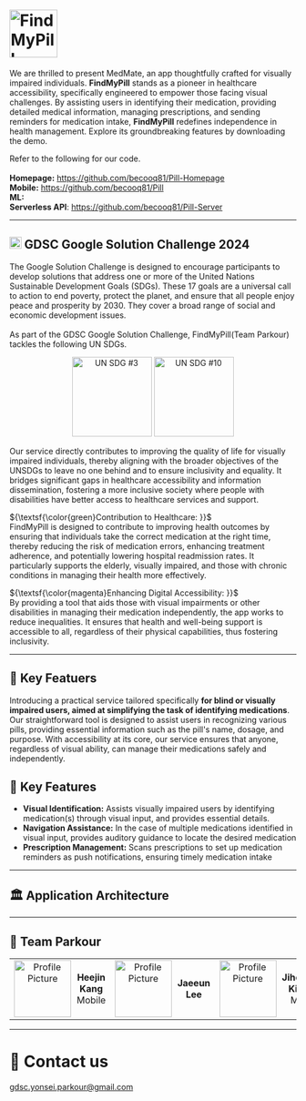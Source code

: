 # <img src="https://github.com/becooq81/Pill-HomePage/blob/main/assets/logo/logo-title.png" alt="FindMyPill Logo" style="width: auto; height: 3em;">
We are thrilled to present MedMate, an app thoughtfully crafted for visually impaired individuals. <b>FindMyPill</b> stands as a pioneer in healthcare accessibility, specifically engineered to empower those facing visual challenges. By assisting users in identifying their medication, providing detailed medical information, managing prescriptions, and sending reminders for medication intake, <b>FindMyPill</b> redefines independence in health management. Explore its groundbreaking features by downloading the demo.

Refer to the following for our code.  <br><br>
**Homepage:** https://github.com/becooq81/Pill-Homepage <br>
**Mobile:** https://github.com/becooq81/Pill <br>
**ML:**  <br>
**Serverless API**: https://github.com/becooq81/Pill-Server <br>
- - -
## <img src="https://github.com/becooq81/Pill-HomePage/blob/main/assets/icons/gdsc.png" alt="GDSC Logo" style="width: auto; height: 1em;"> GDSC Google Solution Challenge 2024
The Google Solution Challenge is designed to encourage participants to develop solutions that address one or more of the United Nations Sustainable Development Goals (SDGs). These 17 goals are a universal call to action to end poverty, protect the planet, and ensure that all people enjoy peace and prosperity by 2030. They cover a broad range of social and economic development issues.
<br><br>
As part of the GDSC Google Solution Challenge, FindMyPill(Team Parkour) tackles the following UN SDGs.
<br>
<div align="center" >
  <img src="https://github.com/becooq81/Pill-HomePage/blob/main/assets/unsdg/sdg3.png" alt="UN SDG #3" style="width: auto; height: 10em;">
  <img src="https://github.com/becooq81/Pill-HomePage/blob/main/assets/unsdg/sdg10.png" alt="UN SDG #10" style="width: auto; height: 10em;">
</div>

Our service directly contributes to improving the quality of life for visually impaired individuals, thereby aligning with the broader objectives of the UNSDGs to leave no one behind and to ensure inclusivity and equality. It bridges significant gaps in healthcare accessibility and information dissemination, fostering a more inclusive society where people with disabilities have better access to healthcare services and support.

${\textsf{\color{green}Contribution to Healthcare: }}$  
FindMyPill is designed to contribute to improving health outcomes by ensuring that individuals take the correct medication at the right time, thereby reducing the risk of medication errors, enhancing treatment adherence, and potentially lowering hospital readmission rates. It particularly supports the elderly, visually impaired, and those with chronic conditions in managing their health more effectively.

${\textsf{\color{magenta}Enhancing Digital Accessibility: }}$  
By providing a tool that aids those with visual impairments or other disabilities in managing their medication independently, the app works to reduce inequalities. It ensures that health and well-being support is accessible to all, regardless of their physical capabilities, thus fostering inclusivity.

- - -
## 🧐 Key Featuers
Introducing a practical service tailored specifically <b>for blind or visually impaired users, aimed at simplifying the task of identifying medications</b>. Our straightforward tool is designed to assist users in recognizing various pills, providing essential information such as the pill's name, dosage, and purpose. With accessibility at its core, our service ensures that anyone, regardless of visual ability, can manage their medications safely and independently.


## 🔑 Key Features
- **Visual Identification:** Assists visually impaired users by identifying medication(s) through visual input, and provides essential details.
- **Navigation Assistance:** In the case of multiple medications identified in visual input, provides auditory guidance to locate the desired medication
- **Prescription Management:** Scans prescriptions to set up medication reminders as push notifications, ensuring timely medication intake
- - -
## 🏛️ Application Architecture
- - -
## 👏 Team Parkour
<table>
  <tr>
    <td align="center">
      <div style="display: flex; align-items: center;">
        <a target="_blank" href="https://github.com/becooq81">
          <img src="https://github.com/becooq81.png" width="100px" alt="Profile Picture">
        </a>
        <div style="margin-left: 10px;">
          <strong>Heejin Kang</strong><br>
            Mobile
        </div>
      </div>
    </td>
    <td align="center">
      <div style="display: flex; align-items: center;">
        <a target="_blank" href="https://github.com/babywhale03">
          <img src="https://github.com/becooq81/Pill-HomePage/blob/main/assets/pfp/JaeeunLee-pfp.jpeg" width="100px" alt="Profile Picture">
        </a>
        <div style="margin-left: 10px;">
          <strong>Jaeeun Lee</strong><br>
        </div>
      </div>
    </td>
    <td align="center">
      <div style="display: flex; align-items: center;">
        <a target="_blank" href="https://github.com/aeromaki">
          <img src="https://github.com/aeromaki.png" width="100px" alt="Profile Picture">
        </a>
          <div style="margin-left: 10px;">
            <strong>Jihoon Kim</strong><br>
            ML
          </div>
      </div>
    </td>
    <td align="center">
      <div style="display: flex; align-items: center;">
        <a target="_blank" href="https://github.com/julie-yon">
          <img src="https://github.com/becooq81/Pill-HomePage/blob/main/assets/pfp/YuYeongHyeon-pfp.jpeg" width="100px" alt="Profile Picture"></a>
          <div style="margin-left: 10px;">
            <strong>Yeong Hyeon Yu</strong><br>
          </div>
      </div>
    </td>
  </tr>
</table>

- - -

# 📩 Contact us
gdsc.yonsei.parkour@gmail.com
